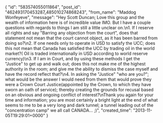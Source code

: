  {
   "id": "583574055011864",
   "post_id": "462493170453287_485010274868243",
   "from_name": "Maddog Wonfeyeve",
   "message": "Hey Scott Duncan; Love this group and the wealth of information here is of incredible value IMO. But I have a couple questions with regards to things I am still a little unclear on.\n1. If I reserve all rights and say \"Barring any objection from the court\", does that statement not mean that the court cannot object, as it has been barred from doing so?\n2. If one needs only to operate in USD to satisfy the UCC; does this not mean that Canada has satisfied the UCC by trading oil in the world market?( Oil is traded internationally in USD according to world reserve currency)\n3. If I am in Court, and by using these methods I get the \"Justice\" to get up and walk out; does this not make me of the highest authority in the room; and give me the ability to dismiss the case myself and have the record reflect that?\n4. In asking the \"Justice\" \"who are you?\"; what would be the answer I would need from them that would prove they were a Crown Court Justice(appointed by the Crown, to which they have sworn an oath of service); thereby creating the grounds for recusal based on an obvious and ongoing conflict of interest?\nThank you again for your time and information; you are most certainly a bright light at the end of what seems to me to be a very long and dark tunnel; a tunnel leading out of the \"concentration camp\" we all call CANADA... ;)",
   "created_time": "2013-11-05T19:29:01+0000"
 }
